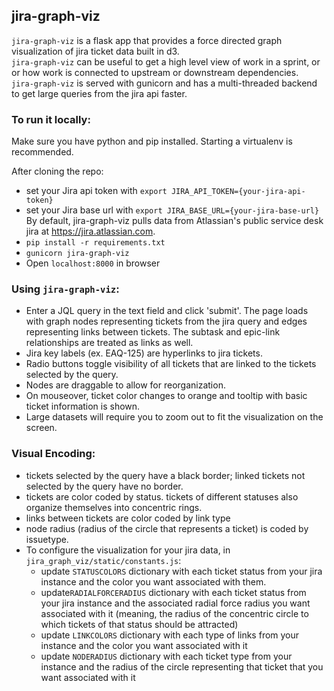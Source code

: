 ## jira-graph-viz
`jira-graph-viz` is a flask app that provides a force directed graph visualization of jira ticket data built in d3.  
`jira-graph-viz` can be useful to get a high level view of work in a sprint, or or how work is connected to upstream or downstream dependencies.  
`jira-graph-viz` is served with gunicorn and has a multi-threaded backend to get large queries from the jira api faster.   
  
### To run it locally:

Make sure you have python and pip installed. Starting a virtualenv is recommended.

After cloning the repo:
- set your Jira api token with `export JIRA_API_TOKEN={your-jira-api-token}`
- set your Jira base url with `export JIRA_BASE_URL={your-jira-base-url}` By default, jira-graph-viz pulls data from Atlassian's public service desk jira at https://jira.atlassian.com.
- `pip install -r requirements.txt`
- `gunicorn jira-graph-viz`
- Open `localhost:8000` in browser

### Using `jira-graph-viz`:
- Enter a JQL query in the text field and click 'submit'. The page loads with graph nodes representing tickets from the jira query and edges representing links between tickets. The subtask and epic-link relationships are treated as links as well.
- Jira key labels (ex. EAQ-125) are hyperlinks to jira tickets.
- Radio buttons toggle visibility of all tickets that are linked to the tickets selected by the query.
- Nodes are draggable to allow for reorganization.
- On mouseover, ticket color changes to orange and tooltip with basic ticket information is shown.
- Large datasets will require you to zoom out to fit the visualization on the screen.


### Visual Encoding:
- tickets selected by the query have a black border; linked tickets not selected by the query have no border.
- tickets are color coded by status. tickets of different statuses also organize themselves into concentric rings.
- links between tickets are color coded by link type
- node radius (radius of the circle that represents a ticket) is coded by issuetype.
- To configure the visualization for your jira data, in `jira_graph_viz/static/constants.js`:
    - update `STATUSCOLORS` dictionary with each ticket status from your jira instance and the color you want associated with them. 
    - update`RADIALFORCERADIUS` dictionary with each ticket status from your jira instance and the associated radial force radius you want associated with it (meaning, the radius of the concentric circle to which tickets of that status should be attracted) 
    - update `LINKCOLORS` dictionary with each type of links from your instance and the color you want associated with it
    - update `NODERADIUS` dictionary with each ticket type from your instance and the radius of the circle representing that ticket that you want associated with it
